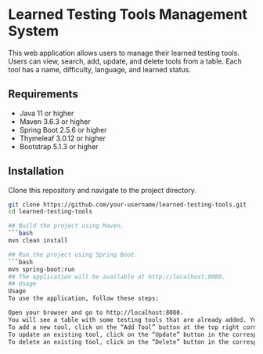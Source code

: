 # Learned Testing Tools Management System


This web application allows users to manage their learned testing tools. Users can view, search, add, update, and delete tools from a table. Each tool has a name, difficulty, language, and learned status.

## Requirements

- Java 11 or higher
- Maven 3.6.3 or higher
- Spring Boot 2.5.6 or higher
- Thymeleaf 3.0.12 or higher
- Bootstrap 5.1.3 or higher

## Installation

Clone this repository and navigate to the project directory.

```bash
git clone https://github.com/your-username/learned-testing-tools.git
cd learned-testing-tools

## Build the project using Maven.
```bash
mvn clean install

## Run the project using Spring Boot.
```bash
mvn spring-boot:run
## The application will be available at http://localhost:8080.
## Usage
Usage
To use the application, follow these steps:

Open your browser and go to http://localhost:8080.
You will see a table with some testing tools that are already added. You can sort the table by clicking on the column headers. You can also search for a specific tool by typing in the search box.
To add a new tool, click on the “Add Tool” button at the top right corner. A form will appear where you can enter the tool’s name, difficulty, language, and learned status. Click on the “Save” button to save the tool to the table.
To update an existing tool, click on the “Update” button in the corresponding row. A form will appear where you can edit the tool’s information. Click on the “Save” button to save the changes to the table.
To delete an existing tool, click on the “Delete” button in the corresponding row. A confirmation message will appear where you can click on the “Yes” button to delete the tool from the table.
